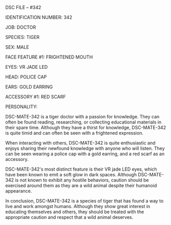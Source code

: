 DSC FILE – #342

IDENTIFICATION NUMBER: 342

JOB: DOCTOR

SPECIES: TIGER

SEX: MALE

FACE FEATURE #1: FRIGHTENED MOUTH

EYES: VR JADE LED

HEAD: POLICE CAP

EARS: GOLD EARRING

ACCESSORY #1: RED SCARF

PERSONALITY: 

DSC-MATE-342 is a tiger doctor with a passion for knowledge. They can often be found reading, researching, or collecting educational materials in their spare time. Although they have a thirst for knowledge, DSC-MATE-342 is quite timid and can often be seen with a frightened expression. 

When interacting with others, DSC-MATE-342 is quite enthusiastic and enjoys sharing their newfound knowledge with anyone who will listen. They can be seen wearing a police cap with a gold earring, and a red scarf as an accessory. 

DSC-MATE-342's most distinct feature is their VR jade LED eyes, which have been known to emit a soft glow in dark spaces. Although DSC-MATE-342 is not known to exhibit any hostile behaviors, caution should be exercised around them as they are a wild animal despite their humanoid appearance. 

In conclusion, DSC-MATE-342 is a species of tiger that has found a way to live and work amongst humans. Although they show great interest in educating themselves and others, they should be treated with the appropriate caution and respect that a wild animal deserves.